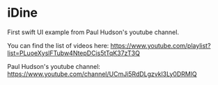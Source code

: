 # iDine
First swift UI example from  Paul Hudson's youtube channel.

You can find the list of videos here:
https://www.youtube.com/playlist?list=PLuoeXyslFTubw4NtepDCis5tTqK37zT3Q


Paul Hudson's youtube channel:
https://www.youtube.com/channel/UCmJi5RdDLgzvkl3Ly0DRMlQ


